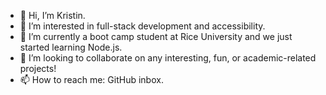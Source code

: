 - 👋 Hi, I’m Kristin.
- 👀 I’m interested in full-stack development and accessibility.
- 🌱 I’m currently a boot camp student at Rice University and we just started learning Node.js.
- 💞️ I’m looking to collaborate on any interesting, fun, or academic-related projects!
- 📫 How to reach me: GitHub inbox. 

<!---
Kristin611/Kristin611 is a ✨ special ✨ repository because its `README.md` (this file) appears on your GitHub profile.
You can click the Preview link to take a look at your changes.
--->
